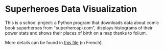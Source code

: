 # Superheroes Data Visualization
This is a school project: a Python program that downloads data about comic book superheroes from "superheroapi.com", displays histograms of their power stats and shows their places of birth on a map thanks to folium.

More details can be found in [this file](Rapport.pdf) (in French).
